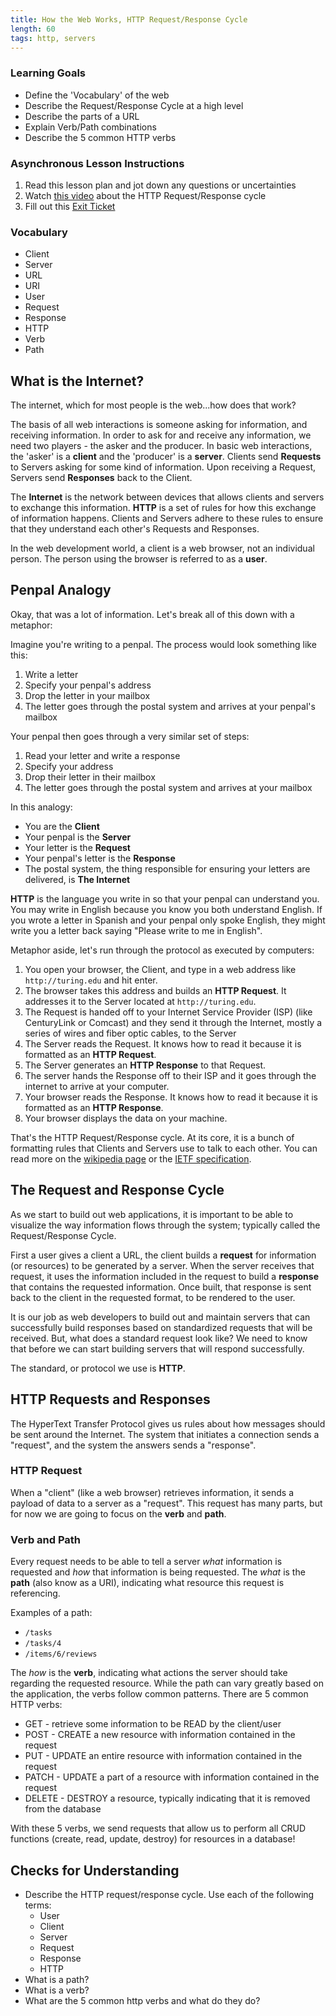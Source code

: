 ```yaml
---
title: How the Web Works, HTTP Request/Response Cycle
length: 60
tags: http, servers
---
```


### Learning Goals

- Define the 'Vocabulary' of the web
- Describe the Request/Response Cycle at a high level
- Describe the parts of a URL
- Explain Verb/Path combinations
- Describe the 5 common HTTP verbs

### Asynchronous Lesson Instructions

1. Read this lesson plan and jot down any questions or uncertainties
1. Watch [this video](https://www.youtube.com/watch?v=eesqK59rhGA) about the HTTP Request/Response cycle
1. Fill out this [Exit Ticket](https://forms.gle/qd8txSmCyCzWdskCA)

### Vocabulary

- Client
- Server
- URL
- URI
- User
- Request
- Response
- HTTP
- Verb
- Path

## What is the Internet?

The internet, which for most people is the web...how does that work?

The basis of all web interactions is someone asking for information, and receiving information. In order to ask for and receive any information, we need two players - the asker and the producer. In basic web interactions, the 'asker' is a **client** and the 'producer' is a **server**. Clients send **Requests** to Servers asking for some kind of information. Upon receiving a Request, Servers send **Responses** back to the Client.

The **Internet** is the network between devices that allows clients and servers to exchange this information. **HTTP** is a set of rules for how this exchange of information happens. Clients and Servers adhere to these rules to ensure that they understand each other's Requests and Responses.

In the web development world, a client is a web browser, not an individual person. The person using the browser is referred to as a **user**.

## Penpal Analogy

Okay, that was a lot of information. Let's break all of this down with a metaphor:

Imagine you're writing to a penpal. The process would look something like this:

1. Write a letter
1. Specify your penpal's address
1. Drop the letter in your mailbox
1. The letter goes through the postal system and arrives at your penpal's mailbox

Your penpal then goes through a very similar set of steps:

1. Read your letter and write a response
1. Specify your address
1. Drop their letter in their mailbox
1. The letter goes through the postal system and arrives at your mailbox

In this analogy:

- You are the **Client**
- Your penpal is the **Server**
- Your letter is the **Request**
- Your penpal's letter is the **Response**
- The postal system, the thing responsible for ensuring your letters are delivered, is **The Internet**

**HTTP** is the language you write in so that your penpal can understand you. You may write in English because you know you both understand English. If you wrote a letter in Spanish and your penpal only spoke English, they might write you a letter back saying "Please write to me in English".

Metaphor aside, let's run through the protocol as executed by computers:

1. You open your browser, the Client, and type in a web address like `http://turing.edu` and hit enter.
1. The browser takes this address and builds an **HTTP Request**. It addresses it to the Server located at `http://turing.edu`.
1. The Request is handed off to your Internet Service Provider (ISP) (like CenturyLink or Comcast) and they send it through the Internet, mostly a series of wires and fiber optic cables, to the Server
1. The Server reads the Request. It knows how to read it because it is formatted as an **HTTP Request**.
1. The Server generates an **HTTP Response** to that Request.
1. The server hands the Response off to their ISP and it goes through the internet to arrive at your computer.
1. Your browser reads the Response. It knows how to read it because it is formatted as an **HTTP Response**.
1. Your browser displays the data on your machine.

That's the HTTP Request/Response cycle. At its core, it is a bunch of formatting rules that Clients and Servers use to talk to each other. You can read more on the [wikipedia page](https://en.wikipedia.org/wiki/Hypertext_Transfer_Protocol) or the [IETF specification](https://tools.ietf.org/html/rfc2616).

## The Request and Response Cycle

As we start to build out web applications, it is important to be able to visualize the way information flows through the system; typically called the Request/Response Cycle.

First a user gives a client a URL, the client builds a **request** for information (or resources) to be generated by a server. When the server receives that request, it uses the information included in the request to build a **response** that contains the requested information. Once built, that response is sent back to the client in the requested format, to be rendered to the user.

It is our job as web developers to build out and maintain servers that can successfully build responses based on standardized requests that will be received. But, what does a standard request look like? We need to know that before we can start building servers that will respond successfully.

The standard, or protocol we use is **HTTP**.

## HTTP Requests and Responses

The HyperText Transfer Protocol gives us rules about how messages should be sent around the Internet. The system that initiates a connection sends a "request", and the system the answers sends a "response".

### HTTP Request

When a "client" (like a web browser) retrieves information, it sends a payload of data to a server as a "request". This request has many parts, but for now we are going to focus on the **verb** and **path**.

### Verb and Path

Every request needs to be able to tell a server _what_ information is requested and _how_ that information is being requested. The _what_ is the **path** (also know as a URI), indicating what resource this request is referencing.

Examples of a path:

- `/tasks`
- `/tasks/4`
- `/items/6/reviews`

The _how_ is the **verb**, indicating what actions the server should take regarding the requested resource. While the path can vary greatly based on the application, the verbs follow common patterns. There are 5 common HTTP verbs:

- GET - retrieve some information to be READ by the client/user
- POST - CREATE a new resource with information contained in the request
- PUT - UPDATE an entire resource with information contained in the request
- PATCH - UPDATE a part of a resource with information contained in the request
- DELETE - DESTROY a resource, typically indicating that it is removed from the database

With these 5 verbs, we send requests that allow us to perform all CRUD functions (create, read, update, destroy) for resources in a database!

## Checks for Understanding

* Describe the HTTP request/response cycle. Use each of the following terms:
  * User
  * Client
  * Server
  * Request
  * Response
  * HTTP
* What is a path?
* What is a verb?
* What are the 5 common http verbs and what do they do?
